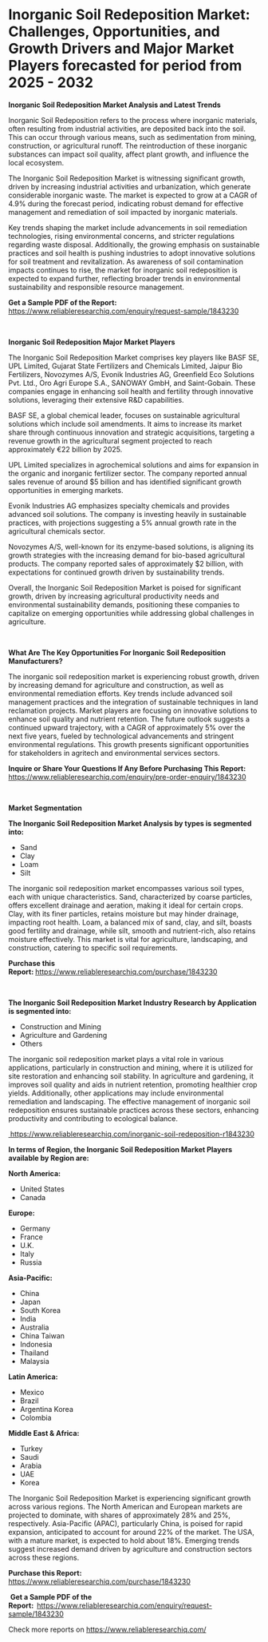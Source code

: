 <p><h1>Inorganic Soil Redeposition Market: Challenges, Opportunities, and Growth Drivers and Major Market Players forecasted for period from 2025 - 2032</h1></p><p><strong>Inorganic Soil Redeposition Market Analysis and Latest Trends</strong></p>
<p><p>Inorganic Soil Redeposition refers to the process where inorganic materials, often resulting from industrial activities, are deposited back into the soil. This can occur through various means, such as sedimentation from mining, construction, or agricultural runoff. The reintroduction of these inorganic substances can impact soil quality, affect plant growth, and influence the local ecosystem.</p><p>The Inorganic Soil Redeposition Market is witnessing significant growth, driven by increasing industrial activities and urbanization, which generate considerable inorganic waste. The market is expected to grow at a CAGR of 4.9% during the forecast period, indicating robust demand for effective management and remediation of soil impacted by inorganic materials. </p><p>Key trends shaping the market include advancements in soil remediation technologies, rising environmental concerns, and stricter regulations regarding waste disposal. Additionally, the growing emphasis on sustainable practices and soil health is pushing industries to adopt innovative solutions for soil treatment and revitalization. As awareness of soil contamination impacts continues to rise, the market for inorganic soil redeposition is expected to expand further, reflecting broader trends in environmental sustainability and responsible resource management.</p></p>
<p><strong>Get a Sample PDF of the Report:&nbsp;</strong> <a href="https://www.reliableresearchiq.com/enquiry/request-sample/1843230?utm_campaign=2284&utm_medium=2&utm_source=Github&utm_content=ia&utm_term=30032025&utm_id=inorganic-soil-redeposition">https://www.reliableresearchiq.com/enquiry/request-sample/1843230</a></p>
<p>&nbsp;</p>
<p><strong>Inorganic Soil Redeposition Major Market Players</strong></p>
<p><p>The Inorganic Soil Redeposition Market comprises key players like BASF SE, UPL Limited, Gujarat State Fertilizers and Chemicals Limited, Jaipur Bio Fertilizers, Novozymes A/S, Evonik Industries AG, Greenfield Eco Solutions Pvt. Ltd., Oro Agri Europe S.A., SANOWAY GmbH, and Saint-Gobain. These companies engage in enhancing soil health and fertility through innovative solutions, leveraging their extensive R&D capabilities.</p><p>BASF SE, a global chemical leader, focuses on sustainable agricultural solutions which include soil amendments. It aims to increase its market share through continuous innovation and strategic acquisitions, targeting a revenue growth in the agricultural segment projected to reach approximately €22 billion by 2025. </p><p>UPL Limited specializes in agrochemical solutions and aims for expansion in the organic and inorganic fertilizer sector. The company reported annual sales revenue of around $5 billion and has identified significant growth opportunities in emerging markets.</p><p>Evonik Industries AG emphasizes specialty chemicals and provides advanced soil solutions. The company is investing heavily in sustainable practices, with projections suggesting a 5% annual growth rate in the agricultural chemicals sector. </p><p>Novozymes A/S, well-known for its enzyme-based solutions, is aligning its growth strategies with the increasing demand for bio-based agricultural products. The company reported sales of approximately $2 billion, with expectations for continued growth driven by sustainability trends.</p><p>Overall, the Inorganic Soil Redeposition Market is poised for significant growth, driven by increasing agricultural productivity needs and environmental sustainability demands, positioning these companies to capitalize on emerging opportunities while addressing global challenges in agriculture.</p></p>
<p>&nbsp;</p>
<p><strong>What Are The Key Opportunities For Inorganic Soil Redeposition Manufacturers?</strong></p>
<p><p>The inorganic soil redeposition market is experiencing robust growth, driven by increasing demand for agriculture and construction, as well as environmental remediation efforts. Key trends include advanced soil management practices and the integration of sustainable techniques in land reclamation projects. Market players are focusing on innovative solutions to enhance soil quality and nutrient retention. The future outlook suggests a continued upward trajectory, with a CAGR of approximately 5% over the next five years, fueled by technological advancements and stringent environmental regulations. This growth presents significant opportunities for stakeholders in agritech and environmental services sectors.</p></p>
<p><strong>Inquire or Share Your Questions If Any Before Purchasing This Report:</strong> <a href="https://www.reliableresearchiq.com/enquiry/pre-order-enquiry/1843230?utm_campaign=2284&utm_medium=2&utm_source=Github&utm_content=ia&utm_term=30032025&utm_id=inorganic-soil-redeposition">https://www.reliableresearchiq.com/enquiry/pre-order-enquiry/1843230</a></p>
<p>&nbsp;</p>
<p><strong>Market Segmentation</strong></p>
<p><strong>The Inorganic Soil Redeposition Market Analysis by types is segmented into:</strong></p>
<p><ul><li>Sand</li><li>Clay</li><li>Loam</li><li>Silt</li></ul></p>
<p><p>The inorganic soil redeposition market encompasses various soil types, each with unique characteristics. Sand, characterized by coarse particles, offers excellent drainage and aeration, making it ideal for certain crops. Clay, with its finer particles, retains moisture but may hinder drainage, impacting root health. Loam, a balanced mix of sand, clay, and silt, boasts good fertility and drainage, while silt, smooth and nutrient-rich, also retains moisture effectively. This market is vital for agriculture, landscaping, and construction, catering to specific soil requirements.</p></p>
<p><strong>Purchase this Report:&nbsp;</strong><a href="https://www.reliableresearchiq.com/purchase/1843230?utm_campaign=2284&utm_medium=2&utm_source=Github&utm_content=ia&utm_term=30032025&utm_id=inorganic-soil-redeposition">https://www.reliableresearchiq.com/purchase/1843230</a></p>
<p>&nbsp;</p>
<p><strong>The Inorganic Soil Redeposition Market Industry Research by Application is segmented into:</strong></p>
<p><ul><li>Construction and Mining</li><li>Agriculture and Gardening</li><li>Others</li></ul></p>
<p><p>The inorganic soil redeposition market plays a vital role in various applications, particularly in construction and mining, where it is utilized for site restoration and enhancing soil stability. In agriculture and gardening, it improves soil quality and aids in nutrient retention, promoting healthier crop yields. Additionally, other applications may include environmental remediation and landscaping. The effective management of inorganic soil redeposition ensures sustainable practices across these sectors, enhancing productivity and contributing to ecological balance.</p></p>
<p><a href="https://www.reliableresearchiq.com/inorganic-soil-redeposition-r1843230?utm_campaign=2284&utm_medium=2&utm_source=Github&utm_content=ia&utm_term=30032025&utm_id=inorganic-soil-redeposition">&nbsp;https://www.reliableresearchiq.com/inorganic-soil-redeposition-r1843230</a></p>
<p><strong>In terms of Region, the Inorganic Soil Redeposition Market Players available by Region are:</strong></p>
<p>
    <p> <strong> North America: </strong>
        <ul>
            <li>United States</li>
            <li>Canada</li>
        </ul>
        </p> 
    <p> <strong> Europe: </strong>
        <ul>
            <li>Germany</li>
            <li>France</li>
            <li>U.K.</li>
            <li>Italy</li>
            <li>Russia</li>
        </ul>
        </p> 
    <p> <strong> Asia-Pacific: </strong>
        <ul>
            <li>China</li>
            <li>Japan</li>
            <li>South Korea</li>
            <li>India</li>
            <li>Australia</li>
            <li>China Taiwan</li>
            <li>Indonesia</li>
            <li>Thailand</li>
            <li>Malaysia</li>
        </ul>
        </p> 
    <p> <strong> Latin America: </strong>
        <ul>
            <li>Mexico</li>
            <li>Brazil</li>
            <li>Argentina Korea</li>
            <li>Colombia</li>
        </ul>
        </p> 
    <p> <strong> Middle East & Africa: </strong>
        <ul>
            <li>Turkey</li>
            <li>Saudi</li>
            <li>Arabia</li>
            <li>UAE</li>
            <li>Korea</li>
        </ul>
    </p>
    </p>
<p><p>The Inorganic Soil Redeposition Market is experiencing significant growth across various regions. The North American and European markets are projected to dominate, with shares of approximately 28% and 25%, respectively. Asia-Pacific (APAC), particularly China, is poised for rapid expansion, anticipated to account for around 22% of the market. The USA, with a mature market, is expected to hold about 18%. Emerging trends suggest increased demand driven by agriculture and construction sectors across these regions.</p></p>
<p><strong>Purchase this Report: </strong><a href="https://www.reliableresearchiq.com/purchase/1843230?utm_campaign=2284&utm_medium=2&utm_source=Github&utm_content=ia&utm_term=30032025&utm_id=inorganic-soil-redeposition">https://www.reliableresearchiq.com/purchase/1843230</a></p>
<p>&nbsp;<strong>Get a Sample PDF of the Report:&nbsp;&nbsp;</strong><a href="https://www.reliableresearchiq.com/enquiry/request-sample/1843230?utm_campaign=2284&utm_medium=2&utm_source=Github&utm_content=ia&utm_term=30032025&utm_id=inorganic-soil-redeposition">https://www.reliableresearchiq.com/enquiry/request-sample/1843230</a></p>
<p><strong></strong></p>
<p>Check more reports on <a href="https://www.reliableresearchiq.com/?utm_campaign=2284&utm_medium=2&utm_source=Github&utm_content=ia&utm_term=30032025&utm_id=inorganic-soil-redeposition">https://www.reliableresearchiq.com/</a></p>